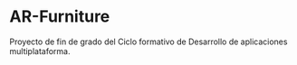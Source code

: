 # AR-Furniture
Proyecto de fin de grado del Ciclo formativo de Desarrollo de aplicaciones multiplataforma.
